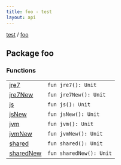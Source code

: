 ```yaml
---
title: foo - test
layout: api
---
```


<div class='api-docs-breadcrumbs'><a href="test/index">test</a> / <a href="test/foo/index">foo</a></div>

## Package foo

### Functions

<table class="api-docs-table">
<tbody>
<tr data-platform="JVM" data-jre-version="JRE7"><td markdown="1">
<a href="test/foo/jre7">jre7</a>
</td>
<td markdown="1">
<div class="signature"><code><span class="keyword">fun </span><span class="identifier">jre7</span><span class="symbol">(</span><span class="symbol">)</span><span class="symbol">: </span><span class="identifier">Unit</span></code></div>

</td>
</tr><tr data-platform="JVM" data-kotlin-version="Kotlin 1.1" data-jre-version="JRE7"><td markdown="1">
<a href="test/foo/jre7-new">jre7New</a>
</td>
<td markdown="1">
<div class="signature"><code><span class="keyword">fun </span><span class="identifier">jre7New</span><span class="symbol">(</span><span class="symbol">)</span><span class="symbol">: </span><span class="identifier">Unit</span></code></div>

</td>
</tr><tr data-platform="JS"><td markdown="1">
<a href="test/foo/js">js</a>
</td>
<td markdown="1">
<div class="signature"><code><span class="keyword">fun </span><span class="identifier">js</span><span class="symbol">(</span><span class="symbol">)</span><span class="symbol">: </span><span class="identifier">Unit</span></code></div>

</td>
</tr><tr data-platform="JS" data-kotlin-version="Kotlin 1.1"><td markdown="1">
<a href="test/foo/js-new">jsNew</a>
</td>
<td markdown="1">
<div class="signature"><code><span class="keyword">fun </span><span class="identifier">jsNew</span><span class="symbol">(</span><span class="symbol">)</span><span class="symbol">: </span><span class="identifier">Unit</span></code></div>

</td>
</tr><tr data-platform="JVM"><td markdown="1">
<a href="test/foo/jvm">jvm</a>
</td>
<td markdown="1">
<div class="signature"><code><span class="keyword">fun </span><span class="identifier">jvm</span><span class="symbol">(</span><span class="symbol">)</span><span class="symbol">: </span><span class="identifier">Unit</span></code></div>

</td>
</tr><tr data-platform="JVM" data-kotlin-version="Kotlin 1.1"><td markdown="1">
<a href="test/foo/jvm-new">jvmNew</a>
</td>
<td markdown="1">
<div class="signature"><code><span class="keyword">fun </span><span class="identifier">jvmNew</span><span class="symbol">(</span><span class="symbol">)</span><span class="symbol">: </span><span class="identifier">Unit</span></code></div>

</td>
</tr><tr data-platform="JVM, JS" data-jre-version="JRE7"><td markdown="1">
<a href="test/foo/shared">shared</a>
</td>
<td markdown="1">
<div class="signature"><code><span class="keyword">fun </span><span class="identifier">shared</span><span class="symbol">(</span><span class="symbol">)</span><span class="symbol">: </span><span class="identifier">Unit</span></code></div>

</td>
</tr><tr data-platform="JVM, JS" data-kotlin-version="Kotlin 1.1" data-jre-version="JRE7"><td markdown="1">
<a href="test/foo/shared-new">sharedNew</a>
</td>
<td markdown="1">
<div class="signature"><code><span class="keyword">fun </span><span class="identifier">sharedNew</span><span class="symbol">(</span><span class="symbol">)</span><span class="symbol">: </span><span class="identifier">Unit</span></code></div>

</td>
</tr></tbody>
</table>
